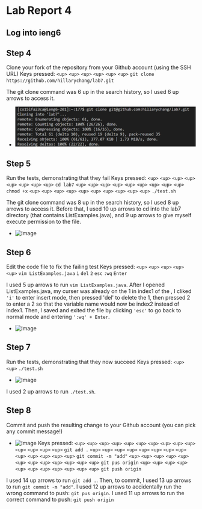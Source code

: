 # Lab Report 4

## Log into ieng6

## Step 4
Clone your fork of the repository from your Github account (using the SSH URL)
Keys pressed: ```<up>``` ```<up>``` ```<up>``` ```<up>``` ```<up>``` ```<up>``` ```git clone https://github.com/hillarychang/lab7.git```

The git clone command was 6 up in the search history, so I used 6 up arrows to access it.
- ![Image](first.png)  

## Step 5
Run the tests, demonstrating that they fail
Keys pressed: ```<up>``` ```<up>``` ```<up>``` ```<up>``` ```<up>``` ```<up>``` ```<up>``` ```<up>``` ```cd lab7```
```<up>``` ```<up>``` ```<up>``` ```<up>``` ```<up>``` ```<up>``` ```<up>``` ```<up>``` ```<up>``` ```chmod +x```
```<up>``` ```<up>``` ```<up>``` ```<up>``` ```<up>``` ```<up>``` ```<up>``` ```<up>``` ```<up>``` ```<up>``` ```./test.sh```

The git clone command was 8 up in the search history, so I used 8 up arrows to access it. Before that, I used 10 up arrows to cd into the lab7 directory (that contains ListExamples.java), and 9 up arrows to give myself execute permission to the file.  
- ![Image](second.png)  

## Step 6
Edit the code file to fix the failing test
Keys pressed: ```<up>``` ```<up>``` ```<up>``` ```<up>``` ```<up>``` ```vim ListExamples.java```
```i``` ```del``` ```2``` ```esc``` ```:wq``` ```Enter``` 

I used 5 up arrows to run ```vim ListExamples.java```. After I opened ListExamples.java, my curser was already on the 1 in index1 of the , I cliked ```'i'``` to enter insert mode, then pressed 'del' to delete the 1, then pressed 2 to enter a 2 so that the variable name would now be index2 instead of index1. Then, I saved and exited the file by clicking ```'esc'``` to go back to normal mode and entering ```':wq' + Enter```. 
- ![Image](third.png)  

## Step 7
Run the tests, demonstrating that they now succeed
Keys pressed: ```<up>``` ```<up>``` ```./test.sh```
- ![Image](fourth.png) 


I used 2 up arrows to run ```./test.sh```.

## Step 8
Commit and push the resulting change to your Github account (you can pick any commit message!)
- ![Image](fifth.png)
Keys pressed: ```<up>``` ```<up>``` ```<up>``` ```<up>``` ```<up>``` ```<up>``` ```<up>``` ```<up>``` ```<up>``` ```<up>``` ```<up>``` ```<up>``` ```<up>``` ```<up>``` ```git add .```
```<up>``` ```<up>``` ```<up>``` ```<up>``` ```<up>``` ```<up>``` ```<up>``` ```<up>``` ```<up>``` ```<up>``` ```<up>``` ```<up>``` ```<up>``` ```git commit -m "add"```
```<up>``` ```<up>``` ```<up>``` ```<up>``` ```<up>``` ```<up>``` ```<up>``` ```<up>``` ```<up>``` ```<up>``` ```<up>``` ```<up>``` ```git pus origin```
```<up>``` ```<up>``` ```<up>``` ```<up>``` ```<up>``` ```<up>``` ```<up>``` ```<up>``` ```<up>``` ```<up>``` ```<up>``` ```git push origin```
 
I used 14 up arrows to run ```git add .```. Then, to commit, I used 13 up arrows to run ```git commit -m "add"```. I used 12 up arrows to accidentally run the wrong command to push: ```git pus origin```. I used 11 up arrows to run the correct command to push: ```git push origin```
